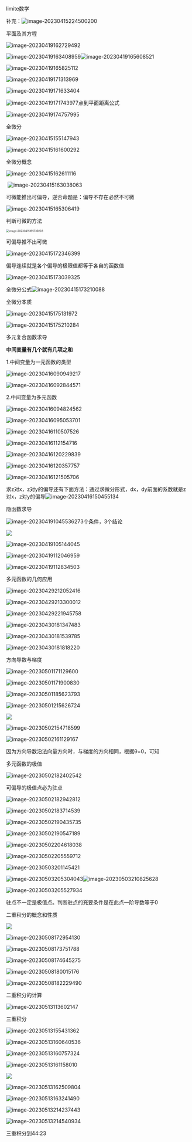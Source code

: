 limite数学

补充：![image-20230415224500200](C:\Users\Zrz14\AppData\Roaming\Typora\typora-user-images\image-20230415224500200.png)

平面及其方程

![image-20230419162729492](C:\Users\Zrz14\AppData\Roaming\Typora\typora-user-images\image-20230419162729492.png)

![image-20230419163408959](C:\Users\Zrz14\AppData\Roaming\Typora\typora-user-images\image-20230419163408959.png)![image-20230419165608521](C:\Users\Zrz14\AppData\Roaming\Typora\typora-user-images\image-20230419165608521.png)

![image-20230419165825112](C:\Users\Zrz14\AppData\Roaming\Typora\typora-user-images\image-20230419165825112.png)

![image-20230419171313969](C:\Users\Zrz14\AppData\Roaming\Typora\typora-user-images\image-20230419171313969.png)

![image-20230419171633404](C:\Users\Zrz14\AppData\Roaming\Typora\typora-user-images\image-20230419171633404.png)

![image-20230419171743977](C:\Users\Zrz14\AppData\Roaming\Typora\typora-user-images\image-20230419171743977.png)点到平面距离公式

![image-20230419174757995](C:\Users\Zrz14\AppData\Roaming\Typora\typora-user-images\image-20230419174757995.png)

全微分



![image-20230415155147943](C:\Users\Zrz14\AppData\Roaming\Typora\typora-user-images\image-20230415155147943.png)

![image-20230415161600292](C:\Users\Zrz14\AppData\Roaming\Typora\typora-user-images\image-20230415161600292.png)

全微分概念

![image-20230415162611116](C:\Users\Zrz14\AppData\Roaming\Typora\typora-user-images\image-20230415162611116.png)

​			![image-20230415163038063](C:\Users\Zrz14\AppData\Roaming\Typora\typora-user-images\image-20230415163038063.png)

可微能推出可偏导，逆否命题是：偏导不存在必然不可微

![image-20230415165306419](C:\Users\Zrz14\AppData\Roaming\Typora\typora-user-images\image-20230415165306419.png)

判断可微的方法

<img src="C:\Users\Zrz14\AppData\Roaming\Typora\typora-user-images\image-20230415165739203.png" alt="image-20230415165739203" style="zoom:50%;" />

可偏导推不出可微

![image-20230415172346399](C:\Users\Zrz14\AppData\Roaming\Typora\typora-user-images\image-20230415172346399.png)

偏导连续就是各个偏导的极限值都等于各自的函数值

![image-20230415173039325](C:\Users\Zrz14\AppData\Roaming\Typora\typora-user-images\image-20230415173039325.png)

全微分公式![image-20230415173210088](C:\Users\Zrz14\AppData\Roaming\Typora\typora-user-images\image-20230415173210088.png)

全微分本质

![image-20230415175131972](C:\Users\Zrz14\AppData\Roaming\Typora\typora-user-images\image-20230415175131972.png)

![image-20230415175210284](C:\Users\Zrz14\AppData\Roaming\Typora\typora-user-images\image-20230415175210284.png)

多元复合函数求导

**中间变量有几个就有几项之和**

1.中间变量为一元函数的类型

![image-20230416090949217](C:\Users\Zrz14\AppData\Roaming\Typora\typora-user-images\image-20230416090949217.png)

![image-20230416092844571](C:\Users\Zrz14\AppData\Roaming\Typora\typora-user-images\image-20230416092844571.png)

2.中间变量为多元函数

![image-20230416094824562](C:\Users\Zrz14\AppData\Roaming\Typora\typora-user-images\image-20230416094824562.png)

![image-20230416095053701](C:\Users\Zrz14\AppData\Roaming\Typora\typora-user-images\image-20230416095053701.png)

![image-20230416110507526](C:\Users\Zrz14\AppData\Roaming\Typora\typora-user-images\image-20230416110507526.png)

![image-20230416112154716](C:\Users\Zrz14\AppData\Roaming\Typora\typora-user-images\image-20230416112154716.png)

![image-20230416120229839](C:\Users\Zrz14\AppData\Roaming\Typora\typora-user-images\image-20230416120229839.png)

![image-20230416120357757](C:\Users\Zrz14\AppData\Roaming\Typora\typora-user-images\image-20230416120357757.png)

![image-20230416121505706](C:\Users\Zrz14\AppData\Roaming\Typora\typora-user-images\image-20230416121505706.png)

求z对x，z对y的偏导还有下面方法：通过求微分形式，dx，dy前面的系数就是z对x，z对y的偏导![image-20230416150455134](C:\Users\Zrz14\AppData\Roaming\Typora\typora-user-images\image-20230416150455134.png)

隐函数求导

![image-20230419104553627](C:\Users\Zrz14\AppData\Roaming\Typora\typora-user-images\image-20230419104553627.png)3个条件，3个结论

![](C:\Users\Zrz14\AppData\Roaming\Typora\typora-user-images\image-20230419104952118.png)

![image-20230419105144045](C:\Users\Zrz14\AppData\Roaming\Typora\typora-user-images\image-20230419105144045.png)

![image-20230419112046959](C:\Users\Zrz14\AppData\Roaming\Typora\typora-user-images\image-20230419112046959.png)

![image-20230419112834503](C:\Users\Zrz14\AppData\Roaming\Typora\typora-user-images\image-20230419112834503.png)

多元函数的几何应用

![image-20230429212052416](C:\Users\Zrz14\AppData\Roaming\Typora\typora-user-images\image-20230429212052416.png)

![image-20230429213300012](C:\Users\Zrz14\AppData\Roaming\Typora\typora-user-images\image-20230429213300012.png)

![image-20230429221945758](C:\Users\Zrz14\AppData\Roaming\Typora\typora-user-images\image-20230429221945758.png)

![image-20230430181347483](C:\Users\Zrz14\AppData\Roaming\Typora\typora-user-images\image-20230430181347483.png)

![image-20230430181539785](C:\Users\Zrz14\AppData\Roaming\Typora\typora-user-images\image-20230430181539785.png)

![image-20230430181818220](C:\Users\Zrz14\AppData\Roaming\Typora\typora-user-images\image-20230430181818220.png)

方向导数与梯度

![image-20230501171129600](C:\Users\Zrz14\AppData\Roaming\Typora\typora-user-images\image-20230501171129600.png)

![image-20230501171900830](C:\Users\Zrz14\AppData\Roaming\Typora\typora-user-images\image-20230501171900830.png)

![image-20230501185623793](C:\Users\Zrz14\AppData\Roaming\Typora\typora-user-images\image-20230501185623793.png)

 ![image-20230501215626724](C:\Users\Zrz14\AppData\Roaming\Typora\typora-user-images\image-20230501215626724.png)

![](C:\Users\Zrz14\AppData\Roaming\Typora\typora-user-images\image-20230501220641024.png)

![image-20230502154718599](C:\Users\Zrz14\AppData\Roaming\Typora\typora-user-images\image-20230502154718599.png)

![image-20230502161129167](C:\Users\Zrz14\AppData\Roaming\Typora\typora-user-images\image-20230502161129167.png)

因为方向导数沿法向量方向时，与梯度的方向相同，根据θ=0，可知



多元函数的极值

![image-20230502182402542](C:\Users\Zrz14\AppData\Roaming\Typora\typora-user-images\image-20230502182402542.png)

可偏导的极值点必为驻点

![image-20230502182942812](C:\Users\Zrz14\AppData\Roaming\Typora\typora-user-images\image-20230502182942812.png)

![image-20230502183714539](C:\Users\Zrz14\AppData\Roaming\Typora\typora-user-images\image-20230502183714539.png)

![image-20230502190435735](C:\Users\Zrz14\AppData\Roaming\Typora\typora-user-images\image-20230502190435735.png)

![image-20230502190547189](C:\Users\Zrz14\AppData\Roaming\Typora\typora-user-images\image-20230502190547189.png)

![image-20230502204618038](C:\Users\Zrz14\AppData\Roaming\Typora\typora-user-images\image-20230502204618038.png)

![image-20230502205559712](C:\Users\Zrz14\AppData\Roaming\Typora\typora-user-images\image-20230502205559712.png)

 

![image-20230503201145421](C:\Users\Zrz14\AppData\Roaming\Typora\typora-user-images\image-20230503201145421.png)

![image-20230503205304043](C:\Users\Zrz14\AppData\Roaming\Typora\typora-user-images\image-20230503205304043.png)![image-20230503210825628](C:\Users\Zrz14\AppData\Roaming\Typora\typora-user-images\image-20230503210825628.png)

![image-20230503205527934](C:\Users\Zrz14\AppData\Roaming\Typora\typora-user-images\image-20230503205527934.png)

驻点不一定是极值点。判断驻点的充要条件是在此点一阶导数等于0

二重积分的概念和性质

![](C:\Users\Zrz14\AppData\Roaming\Typora\typora-user-images\image-20230508170104882.png)

![image-20230508172954130](C:\Users\Zrz14\AppData\Roaming\Typora\typora-user-images\image-20230508172954130.png)

![image-20230508173751788](C:\Users\Zrz14\AppData\Roaming\Typora\typora-user-images\image-20230508173751788.png)

![image-20230508174645275](C:\Users\Zrz14\AppData\Roaming\Typora\typora-user-images\image-20230508174645275.png)

![image-20230508180015176](C:\Users\Zrz14\AppData\Roaming\Typora\typora-user-images\image-20230508180015176.png)

![image-20230508182229490](C:\Users\Zrz14\AppData\Roaming\Typora\typora-user-images\image-20230508182229490.png)

二重积分的计算

![image-20230513113602147](C:\Users\Zrz14\AppData\Roaming\Typora\typora-user-images\image-20230513113602147.png)

三重积分

![image-20230513155431362](C:\Users\Zrz14\AppData\Roaming\Typora\typora-user-images\image-20230513155431362.png)

![image-20230513160640536](C:\Users\Zrz14\AppData\Roaming\Typora\typora-user-images\image-20230513160640536.png)

![image-20230513160757324](C:\Users\Zrz14\AppData\Roaming\Typora\typora-user-images\image-20230513160757324.png)

![image-20230513161158010](C:\Users\Zrz14\AppData\Roaming\Typora\typora-user-images\image-20230513161158010.png)

![](C:\Users\Zrz14\AppData\Roaming\Typora\typora-user-images\image-20230513161836446.png)

![image-20230513162509804](C:\Users\Zrz14\AppData\Roaming\Typora\typora-user-images\image-20230513162509804.png)

![image-20230513163241490](C:\Users\Zrz14\AppData\Roaming\Typora\typora-user-images\image-20230513163241490.png)

![image-20230513214237443](C:\Users\Zrz14\AppData\Roaming\Typora\typora-user-images\image-20230513214237443.png)

![image-20230513214540934](C:\Users\Zrz14\AppData\Roaming\Typora\typora-user-images\image-20230513214540934.png)

三重积分到44:23

